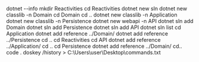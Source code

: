 dotnet --info
mkdir Reactivities
cd Reactivities
dotnet new sln
dotnet new classlib -n Domain
cd Domain
cd ..
dotnet new classlib -n Application
dotnet new classlib -n Persistence
dotnet new webapi -n API
dotnet sln add Domain
dotnet sln add Persistence
dotnet sln add API
dotnet sln list
cd Application
dotnet add reference ../Domain/
dotnet add reference ../Persistence
cd ..
cd Reactivities
cd API
dotnet add reference ../Application/
cd ..
cd Persistence
dotnet add reference ../Domain/
cd..
code .
doskey /history > C:\Users\user\Desktop\commands.txt
